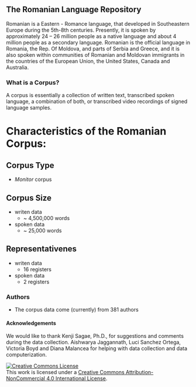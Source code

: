 ## **The Romanian Language Repository**

Romanian is a Eastern - Romance language, that developed in Southeastern Europe during the 5th-8th centuries. Presently, it is spoken by approximately 24 – 26 million people as a native language and about 4 million people as a secondary language. Romanian is the official language in Romania, the Rep. Of Moldova, and parts of Serbia and Greece, and it is also spoken within communities of Romanian and Moldovan immigrants in the countries of the European Union, the United States, Canada and Australia. 

### 	What is a Corpus?
A corpus is essentially a collection of written text, transcribed spoken language, a combination of both, or transcribed video recordings of signed language samples. 



# Characteristics of the Romanian Corpus:
## Corpus Type 
- _Monitor_ corpus
## Corpus Size
- writen data
  - ~ 4,500,000 words 
- spoken data
  - ~ 25,000 words
## Representativenes
- writen data
  - 16 registers
- spoken data 
  - 2 registers
### Authors 
- The corpus data come (currently) from 381 authors 
 


#### Acknowledgements
We would like to thank Kenji Sagae, Ph.D., for suggestions and comments during the data collection. Aishwarya Jaggannath, Luci Sanchez Ortega, Victoria Boyd and Diana Malancea for helping with data collection and data computerization. 




<a rel="license" href="http://creativecommons.org/licenses/by-nc/4.0/"><img alt="Creative Commons License" style="border-width:0" src="https://i.creativecommons.org/l/by-nc/4.0/88x31.png" /></a><br />This work is licensed under a <a rel="license" href="http://creativecommons.org/licenses/by-nc/4.0/">Creative Commons Attribution-NonCommercial 4.0 International License</a>.
